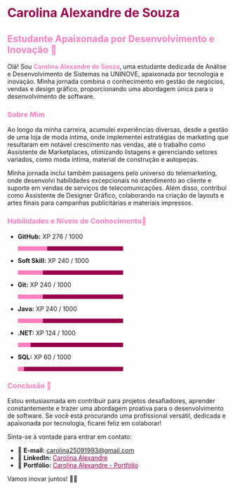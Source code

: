 # <span style="color: #99004d;">Carolina Alexandre de Souza</span>

## <span style="color: #ff80bf;">Estudante Apaixonada por Desenvolvimento e Inovação 💖</span>

Olá! Sou <span style="color: #ff80bf;">**Carolina Alexandre de Souza**</span>, uma estudante dedicada de Análise e Desenvolvimento de Sistemas na UNINOVE, apaixonada por tecnologia e inovação. Minha jornada combina o conhecimento em gestão de negócios, vendas e design gráfico, proporcionando uma abordagem única para o desenvolvimento de software.

### <span style="color: #ff80bf;">Sobre Mim</span>
Ao longo da minha carreira, acumulei experiências diversas, desde a gestão de uma loja de moda íntima, onde implementei estratégias de marketing que resultaram em notável crescimento nas vendas, até o trabalho como Assistente de Marketplaces, otimizando listagens e gerenciando setores variados, como moda íntima, material de construção e autopeças.

Minha jornada inclui também passagens pelo universo do telemarketing, onde desenvolvi habilidades excepcionais no atendimento ao cliente e suporte em vendas de serviços de telecomunicações. Além disso, contribuí como Assistente de Designer Gráfico, colaborando na criação de layouts e artes finais para campanhas publicitárias e materiais impressos.

### <span style="color: #ff80bf;">Habilidades e Níveis de Conhecimento💖</span>

- **GitHub:** XP 276 / 1000
  <div style="height: 10px; background-color: #99004d; width: 50%;">
    <div style="height: 100%; width: 28%; background-color: #ff80bf;"></div>
  </div>
  
- **Soft Skill:** XP 240 / 1000
  <div style="height: 10px; background-color: #99004d; width: 50%;">
    <div style="height: 100%; width: 24%; background-color: #ff80bf;"></div>
  </div>

- **Git:** XP 240 / 1000
  <div style="height: 10px; background-color: #99004d; width: 50%;">
    <div style="height: 100%; width: 24%; background-color: #ff80bf;"></div>
  </div>

- **Java:** XP 240 / 1000
  <div style="height: 10px; background-color: #99004d; width: 50%;">
    <div style="height: 100%; width: 24%; background-color: #ff80bf;"></div>
  </div>

- **.NET:** XP 124 / 1000
  <div style="height: 10px; background-color: #99004d; width: 50%;">
    <div style="height: 100%; width: 12%; background-color: #ff80bf;"></div>
  </div>

- **SQL:** XP 60 / 1000
  <div style="height: 10px; background-color: #99004d; width: 50%;">
    <div style="height: 100%; width: 6%; background-color: #ff80bf;"></div>
  </div>

### <span style="color: #ff80bf;">Conclusão 💖</span>
Estou entusiasmada em contribuir para projetos desafiadores, aprender constantemente e trazer uma abordagem proativa para o desenvolvimento de software. Se você está procurando uma profissional versátil, dedicada e apaixonada por tecnologia, ficarei feliz em colaborar!

Sinta-se à vontade para entrar em contato:

- 📧 **E-mail:** <a href="mailto:carolina25091993@gmail.com" style="color: #99004d;">carolina25091993@gmail.com</a>
- 📱 **LinkedIn:** <a href="https://www.linkedin.com/in/carolina-alexandre-5622a9177/" style="color: #99004d;">Carolina Alexandre</a>
- 📍 **Portfólio:** <a href="https://carol-alexandre.github.io/Portifolio/" style="color: #99004d;">Carolina Alexandre - Portfólio</a>

Vamos inovar juntos! 🚀✨

